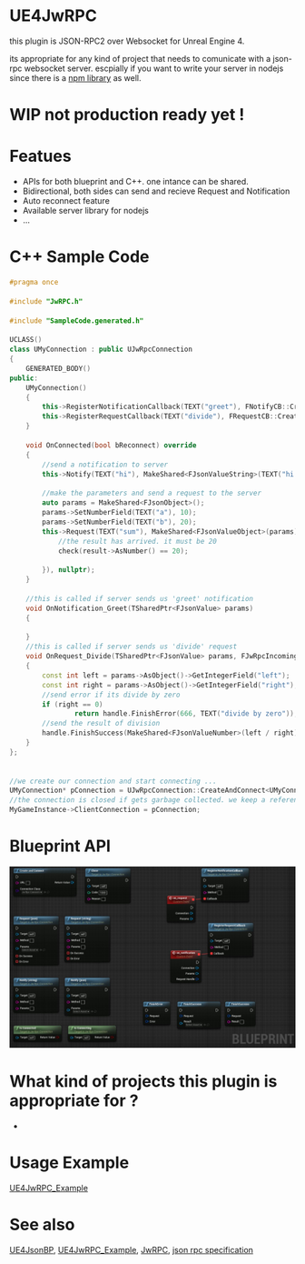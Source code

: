 # UE4JwRPC
this plugin is JSON-RPC2 over Websocket for Unreal Engine 4.

its appropriate for any kind of project that needs to comunicate with a json-rpc websocket server.
escpially if you want to write your server in nodejs since there is a [ npm library](https://github.com/UPO33/JwRPC) as well.



# WIP not production ready yet !

# Featues 
- APIs for both blueprint and C++. one intance can be shared.
- Bidirectional, both sides can send and recieve Request and Notification
- Auto reconnect feature
- Available server library for nodejs
- ...

# C++ Sample Code 
```C++
#pragma once

#include "JwRPC.h"

#include "SampleCode.generated.h"

UCLASS()
class UMyConnection : public UJwRpcConnection
{
	GENERATED_BODY()
public:
	UMyConnection()
	{
		this->RegisterNotificationCallback(TEXT("greet"), FNotifyCB::CreateUObject(this, &UMyConnection::OnNotification_Greet));
		this->RegisterRequestCallback(TEXT("divide"), FRequestCB::CreateUObject(this, &UMyConnection::OnRequest_Divide));
	}

	void OnConnected(bool bReconnect) override
	{
		//send a notification to server
		this->Notify(TEXT("hi"), MakeShared<FJsonValueString>(TEXT("hi. how is it going ?")));

		//make the parameters and send a request to the server
		auto params = MakeShared<FJsonObject>();
		params->SetNumberField(TEXT("a"), 10);
		params->SetNumberField(TEXT("b"), 20);
		this->Request(TEXT("sum"), MakeShared<FJsonValueObject>(params), FSuccessCB::CreateLambda([](TSharedPtr<FJsonValue> result) {
			//the result has arrived. it must be 20
			check(result->AsNumber() == 20);

		}), nullptr);
	}

	//this is called if server sends us 'greet' notification
	void OnNotification_Greet(TSharedPtr<FJsonValue> params)
	{
		
	}
	//this is called if server sends us 'divide' request
	void OnRequest_Divide(TSharedPtr<FJsonValue> params, FJwRpcIncomingRequest& handle)
	{
        const int left = params->AsObject()->GetIntegerField("left");
        const int right = params->AsObject()->GetIntegerField("right");
        //send error if its divide by zero
        if (right == 0)
		        return handle.FinishError(666, TEXT("divide by zero"));
        //send the result of division 
        handle.FinishSuccess(MakeShared<FJsonValueNumber>(left / right));
	}
};


//we create our connection and start connecting ...
UMyConnection* pConnection = UJwRpcConnection::CreateAndConnect<UMyConnection>(TEXT("ws://localhost"));
//the connection is closed if gets garbage collected. we keep a reference in the game instance
MyGameInstance->ClientConnection = pConnection;

```

# Blueprint API
![](/Images/Capture.JPG)


# What kind of projects this plugin is appropriate for ?

- 
# Usage Example
[UE4JwRPC_Example](https://github.com/UPO33/UE4JwRPC_Example)



# See also
[UE4JsonBP](https://github.com/UPO33/UE4JsonBP), 
[UE4JwRPC_Example](https://github.com/UPO33/UE4JwRPC_Example),
[JwRPC](https://github.com/UPO33/JwRPC),
[json rpc specification](https://www.jsonrpc.org/specification)


